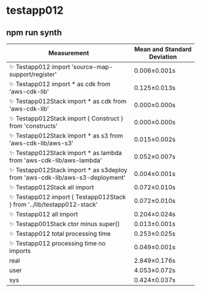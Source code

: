 # testapp012

## npm run synth


| Measurement | Mean and Standard Deviation |
| ----------- | --------------------------- |
| ✨  Testapp012 import 'source-map-support/register' | 0.006&pm;0.001s |
| ✨  Testapp012 import * as cdk from 'aws-cdk-lib' | 0.125&pm;0.013s |
| ✨  Testapp012Stack import * as cdk from 'aws-cdk-lib' | 0.000&pm;0.000s |
| ✨  Testapp012Stack import { Construct } from 'constructs' | 0.000&pm;0.000s |
| ✨  Testapp012Stack import * as s3 from 'aws-cdk-lib/aws-s3' | 0.015&pm;0.002s |
| ✨  Testapp012Stack import * as lambda from 'aws-cdk-lib/aws-lambda' | 0.052&pm;0.007s |
| ✨  Testapp012Stack import * as s3deploy from 'aws-cdk-lib/aws-s3-deployment' | 0.004&pm;0.001s |
| ✨  Testapp012Stack all import | 0.072&pm;0.010s |
| ✨  Testapp012 import { Testapp012Stack } from '../lib/testapp012-stack' | 0.072&pm;0.010s |
| ✨  Testapp012 all import | 0.204&pm;0.024s |
| ✨  Testapp001Stack ctor minus super() | 0.013&pm;0.001s |
| ✨  Testapp012 total processing time | 0.253&pm;0.025s |
| ✨  Testapp012 processing time no imports | 0.049&pm;0.001s |
| real | 2.849&pm;0.176s |
| user | 4.053&pm;0.072s |
| sys | 0.424&pm;0.037s |
